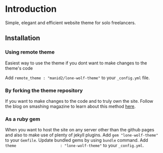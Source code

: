 # Introduction

Simple, elegant and efficient website theme for solo freelancers.

## Installation

### Using remote theme

Easiest way to use the theme if you dont want to make changes to the theme's code

Add `remote_theme : "manid2/lone-wolf-theme"` to your `_config.yml` file.

### By forking the theme repository

If you want to make changes to the code and to truly own the site. Follow the blog on smashing magazine to learn about this method [here](https://www.smashingmagazine.com/2014/08/build-blog-jekyll-github-pages/).

### As a ruby gem

When you want to host the site on any server other than the github pages and also to make use of plenty of jekyll plugins.
Add `gem "lone-wolf-theme"` to your `Gemfile`.
Update bundled gems by using `bundle` command.
Add `theme                    : "lone-wolf-theme"` to your `_config.yml`.